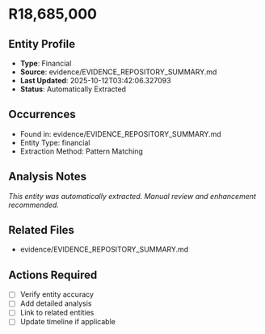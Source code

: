 # R18,685,000

## Entity Profile
- **Type**: Financial
- **Source**: evidence/EVIDENCE_REPOSITORY_SUMMARY.md
- **Last Updated**: 2025-10-12T03:42:06.327093
- **Status**: Automatically Extracted

## Occurrences
- Found in: evidence/EVIDENCE_REPOSITORY_SUMMARY.md
- Entity Type: financial
- Extraction Method: Pattern Matching

## Analysis Notes
*This entity was automatically extracted. Manual review and enhancement recommended.*

## Related Files
- evidence/EVIDENCE_REPOSITORY_SUMMARY.md

## Actions Required
- [ ] Verify entity accuracy
- [ ] Add detailed analysis
- [ ] Link to related entities
- [ ] Update timeline if applicable
